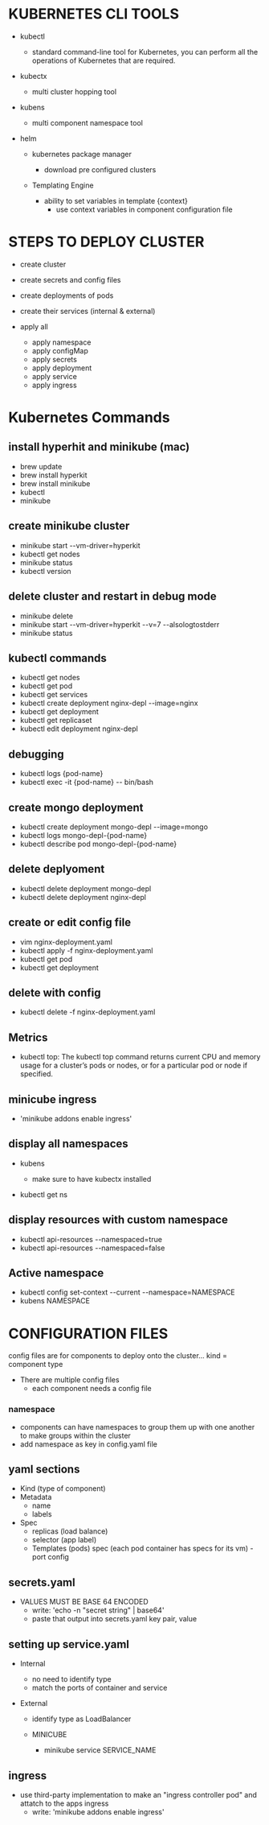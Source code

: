 # KUBERNETES CLI TOOLS
- kubectl
    - standard command-line tool for Kubernetes, you can perform all the operations of Kubernetes that are required.

- kubectx
    - multi cluster hopping tool

- kubens
    - multi component namespace tool


- helm 
    - kubernetes package manager
        - download pre configured clusters
    
    - Templating Engine
        - ability to set variables in template {context}
            - use context variables in component configuration file




# STEPS TO DEPLOY CLUSTER
- create cluster 
- create secrets and config files
- create deployments of pods
- create their services (internal & external)

- apply all 
    - apply namespace 
    - apply configMap 
    - apply secrets 
    - apply deployment
    - apply service
    - apply ingress






# Kubernetes Commands

## install hyperhit and minikube (mac) 
- brew update
- brew install hyperkit
- brew install minikube
- kubectl
- minikube

## create minikube cluster
- minikube start --vm-driver=hyperkit
- kubectl get nodes
- minikube status
- kubectl version

## delete cluster and restart in debug mode
- minikube delete
- minikube start --vm-driver=hyperkit --v=7 --alsologtostderr
- minikube status

## kubectl commands
- kubectl get nodes
- kubectl get pod
- kubectl get services
- kubectl create deployment nginx-depl --image=nginx
- kubectl get deployment
- kubectl get replicaset
- kubectl edit deployment nginx-depl

## debugging
- kubectl logs {pod-name}
- kubectl exec -it {pod-name} -- bin/bash

## create mongo deployment
- kubectl create deployment mongo-depl --image=mongo
- kubectl logs mongo-depl-{pod-name}
- kubectl describe pod mongo-depl-{pod-name}

## delete deplyoment
- kubectl delete deployment mongo-depl
- kubectl delete deployment nginx-depl

## create or edit config file
- vim nginx-deployment.yaml
- kubectl apply -f nginx-deployment.yaml
- kubectl get pod
- kubectl get deployment

## delete with config
- kubectl delete -f nginx-deployment.yaml


## Metrics
- kubectl top:  The kubectl top command returns current CPU and memory usage for a cluster’s pods or nodes, or for a particular pod or node if specified.


## minicube ingress
- 'minikube addons enable ingress'



## display all namespaces
- kubens 
    - make sure to have kubectx installed

- kubectl get ns 



## display resources with custom namespace
- kubectl api-resources --namespaced=true
- kubectl api-resources --namespaced=false


## Active namespace
- kubectl config set-context --current --namespace=NAMESPACE
- kubens NAMESPACE




# CONFIGURATION FILES

config files are for components to deploy onto the cluster... 
kind = component type

- There are multiple config files 
    - each component needs a config file

### namespace
- components can have namespaces to group them up with one another to make groups within the cluster
- add namespace as key in config.yaml file






## yaml sections
- Kind (type of component)
- Metadata
    - name
    - labels
- Spec
    - replicas (load balance)
    - selector (app label)
    - Templates (pods)
        spec (each pod container has specs for its vm)
            - port config





## secrets.yaml
- VALUES MUST BE BASE 64 ENCODED
    - write: 'echo -n "secret string" | base64'
    - paste that output into secrets.yaml key pair, value




## setting up service.yaml
- Internal
    - no need to identify type
    - match the ports of container and service

- External
    - identify type as LoadBalancer
    
    - MINICUBE
        - minikube service SERVICE_NAME




## ingress
- use third-party implementation to make an "ingress controller pod" and attatch to the apps ingress
    - write:  'minikube addons enable ingress'